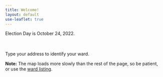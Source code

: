 ```yaml
---
title: Welcome!
layout: default
use-leaflet: true
---
```


<section class="flex justify-center">
  <article class="standout-box blue large">
    <div class="big-text header" id="map-box" data-aos="fade-left">
    Election Day is October 24, 2022.
    </div>
    <div class="countdown-container" style="font-size: 1.5rem; margin-bottom: 48px;" data-aos="fade-left">
      <div class="countdown-days">
      </div>
    <!--Today is Election Day-->
    </div>
    <div class="content" data-aos="fade-up">
     <p>Type your address to identify your ward.</p>
     <div id="map-searchbar"></div>
     <div id="map"></div>
     <p><strong>Note:</strong> The map loads more slowly than the rest
     of the page, so be patient, or use the <a href="/wards/">ward listing</a>.</p>
    </div>
  </article>
</section>

<script src="{{ site.baseurl }}/assets/js/leaflet.js"></script>
<script src="{{ site.baseurl }}/assets/js/leaflet-search.min.js"></script>
<!-- This has too many dependencies to load locally. -->
<script src="https://unpkg.com/leaflet-pip@1.1.0/leaflet-pip.js"></script>
<script src="{{ site.baseurl }}/assets/js/jquery-3.6.0.min.js"></script>
<script src="{{ site.baseurl }}/assets/js/show-map.js"></script>
